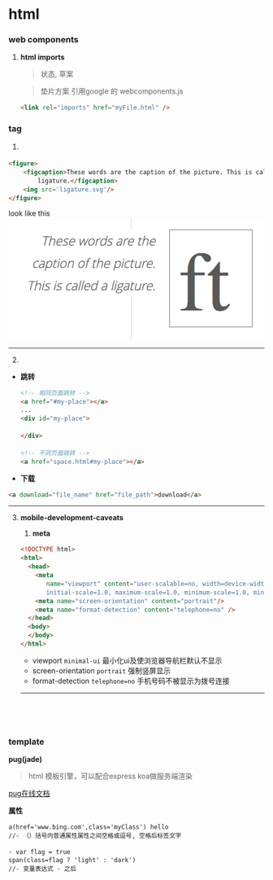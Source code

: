 # html

### web components

1. **html imports**

   > 状态, 草案

   > 垫片方案   引用google 的 webcomponents.js

   ```html
   <link rel="imports" href="myFile.html" />
   ```

   



### tag

1. <figure>

```html
<figure>
    <figcaption>These words are the caption of the picture. This is called a
        ligature.</figcaption>
    <img src='ligature.svg'/>
</figure>
```

look like this ![figure](./imgs/figure.png)

------



2. 

* **<a> 跳转**

   ```html
   <!-- 相同页面跳转 -->
   <a href="#my-place"></a>
   ...
   <div id="my-place">
       
   </div>
   
   <!-- 不同页面跳转 -->
   <a href="space.html#my-place"></a>
   ```
* <a> **下载**
```html
<a download="file_name" href="file_path">download</a>
```



------



3. **mobile-development-caveats**

   1. **meta**

   ```html
   <!DOCTYPE html>
   <html>
     <head>
       <meta 
          name="viewport" content="user-scalable=no, width=device-width, 
          initial-scale=1.0, maximum-scale=1.0, minimum-scale=1.0, minimal-ui"/>
       <meta name="screen-orientation" content="portrait"/>
       <meta name="format-detection" content="telephone=no" />
     </head>
     <body>
     </body>
   </html>
   ```

   * viewport `minimal-ui`  最小化ui及使浏览器导航栏默认不显示
   * screen-orientation `portrait` 强制竖屏显示
   * format-detection `telephone=no` 手机号码不被显示为拨号连接

   ------

   ​

   ​
### template



**pug(jade)**

> html 模板引擎，可以配合express koa做服务端渲染 

[pug在线文档](https://pugjs.org/language/attributes.html) 

**属性**

```jade
a(href='www.bing.com',class='myClass') hello
//- （）括号内普通属性属性之间空格或逗号, 空格后标签文字

- var flag = true
span(class=flag ? 'light' : 'dark')
//- 变量表达式 - 之后
```


